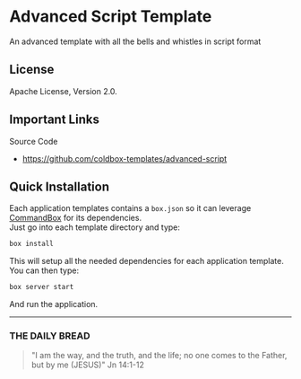 # Advanced Script Template

An advanced template with all the bells and whistles in script format

## License

Apache License, Version 2.0.

## Important Links

Source Code

- https://github.com/coldbox-templates/advanced-script

## Quick Installation

Each application templates contains a `box.json` so it can leverage [CommandBox](http://www.ortussolutions.com/products/commandbox) for its dependencies.  
Just go into each template directory and type:

```bash
box install
```

This will setup all the needed dependencies for each application template.  You can then type:

```bash
box server start
```

And run the application.

---
 
### THE DAILY BREAD

 > "I am the way, and the truth, and the life; no one comes to the Father, but by me (JESUS)" Jn 14:1-12